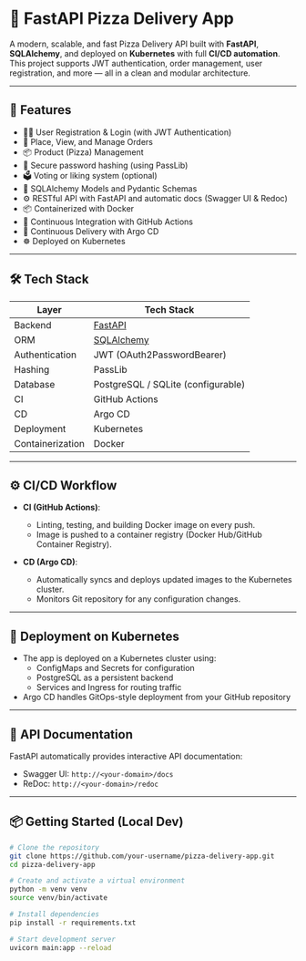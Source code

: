 # 🍕 FastAPI Pizza Delivery App

A modern, scalable, and fast Pizza Delivery API built with **FastAPI**, **SQLAlchemy**, and deployed on **Kubernetes** with full **CI/CD automation**. This project supports JWT authentication, order management, user registration, and more — all in a clean and modular architecture.

---

## 🚀 Features

- 🧑‍💻 User Registration & Login (with JWT Authentication)
- 🛒 Place, View, and Manage Orders
- 📦 Product (Pizza) Management
- 🔐 Secure password hashing (using PassLib)
- 🗳️ Voting or liking system (optional)
- 📄 SQLAlchemy Models and Pydantic Schemas
- ⚙️ RESTful API with FastAPI and automatic docs (Swagger UI & Redoc)
- 📦 Containerized with Docker
- 🔄 Continuous Integration with GitHub Actions
- 🚀 Continuous Delivery with Argo CD
- ☸️ Deployed on Kubernetes

---

## 🛠️ Tech Stack

| Layer           | Tech Stack                                   |
|----------------|-----------------------------------------------|
| Backend         | [FastAPI](https://fastapi.tiangolo.com/)     |
| ORM             | [SQLAlchemy](https://www.sqlalchemy.org/)    |
| Authentication  | JWT (OAuth2PasswordBearer)                   |
| Hashing         | PassLib                                       |
| Database        | PostgreSQL / SQLite (configurable)           |
| CI              | GitHub Actions                                |
| CD              | Argo CD                                       |
| Deployment      | Kubernetes                                     |
| Containerization| Docker                                        |

---

## ⚙️ CI/CD Workflow

- **CI (GitHub Actions)**:
  - Linting, testing, and building Docker image on every push.
  - Image is pushed to a container registry (Docker Hub/GitHub Container Registry).

- **CD (Argo CD)**:
  - Automatically syncs and deploys updated images to the Kubernetes cluster.
  - Monitors Git repository for any configuration changes.

---

## 🚀 Deployment on Kubernetes

- The app is deployed on a Kubernetes cluster using:
  - ConfigMaps and Secrets for configuration
  - PostgreSQL as a persistent backend
  - Services and Ingress for routing traffic
- Argo CD handles GitOps-style deployment from your GitHub repository

---

## 📄 API Documentation

FastAPI automatically provides interactive API documentation:

- Swagger UI: `http://<your-domain>/docs`
- ReDoc: `http://<your-domain>/redoc`

---

## 📦 Getting Started (Local Dev)

```bash
# Clone the repository
git clone https://github.com/your-username/pizza-delivery-app.git
cd pizza-delivery-app

# Create and activate a virtual environment
python -m venv venv
source venv/bin/activate

# Install dependencies
pip install -r requirements.txt

# Start development server
uvicorn main:app --reload


